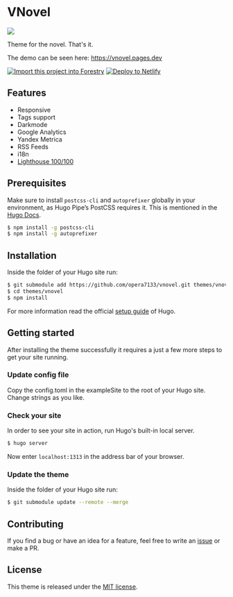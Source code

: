 # VNovel

![](https://raw.githubusercontent.com/opera7133/vnovel/main/images/screenshot.png)

Theme for the novel. That's it.

The demo can be seen here: https://vnovel.pages.dev

[![Import this project into Forestry](https://assets.forestry.io/import-to-forestryK.svg)](https://app.forestry.io/quick-start?repo=opera7133/vnovel&engine=hugo&version=0.82.0&config=exampleSite)
[![Deploy to Netlify](https://www.netlify.com/img/deploy/button.svg)](https://app.netlify.com/start/deploy?repository=https://github.com/opera7133/vnovel)

## Features
* Responsive
* Tags support
* Darkmode
* Google Analytics
* Yandex Metrica
* RSS Feeds
* i18n
* [Lighthouse 100/100](https://lighthouse-dot-webdotdevsite.appspot.com//lh/html?url=https%3A%2F%2Fvnovel.pages.dev%2F)

## Prerequisites

Make sure to install `postcss-cli` and `autoprefixer` globally in your environment, as Hugo Pipe’s PostCSS requires it. This is mentioned in the [Hugo Docs](https://gohugo.io/hugo-pipes/postcss/).

```bash
$ npm install -g postcss-cli
$ npm install -g autoprefixer
```

## Installation
Inside the folder of your Hugo site run:

```bash
$ git submodule add https://github.com/opera7133/vnovel.git themes/vnovel
$ cd themes/vnovel
$ npm install
```

For more information read the official [setup guide](https://gohugo.io/overview/installing/) of Hugo.

## Getting started
After installing the theme successfully it requires a just a few more steps to get your site running.

### Update config file
Copy the config.toml in the exampleSite to the root of your Hugo site. Change strings as you like.

### Check your site
In order to see your site in action, run Hugo's built-in local server.
```bash
$ hugo server
```
Now enter `localhost:1313` in the address bar of your browser.

### Update the theme
Inside the folder of your Hugo site run:

```bash
$ git submodule update --remote --merge
```

## Contributing
If you find a bug or have an idea for a feature, feel free to write an [issue](https://github.com/opera7133/vnovel/issues) or make a PR.

## License
This theme is released under the [MIT license](https://github.com/opera7133/vnovel/blob/master/LICENSE).

